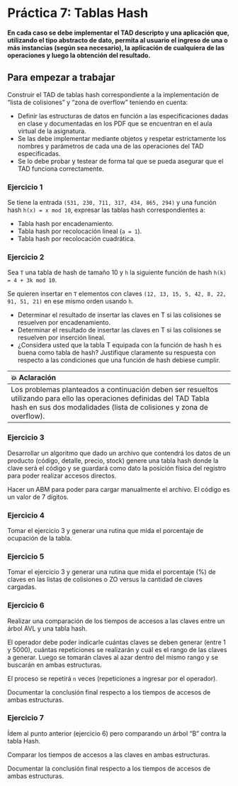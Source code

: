 # Práctica 7: Tablas Hash

**En cada caso se debe implementar el TAD descripto y una aplicación que, utilizando el tipo abstracto de dato, permita
al usuario el ingreso de una o más instancias (según sea necesario), la aplicación de cualquiera de las operaciones y
luego la obtención del resultado.**

## Para empezar a trabajar

Construir el TAD de tablas hash correspondiente a la implementación de “lista de colisiones” y “zona de overflow”
teniendo en cuenta:

- Definir las estructuras de datos en función a las especificaciones dadas en clase y documentadas en los PDF que se
  encuentran en el aula virtual de la asignatura.
- Se las debe implementar mediante objetos y respetar estrictamente los nombres y parámetros de cada una de las
  operaciones del TAD especificadas.
- Se lo debe probar y testear de forma tal que se pueda asegurar que el TAD funciona correctamente.


### Ejercicio 1

Se tiene la entrada `(531, 230, 711, 317, 434, 865, 294)` y una función hash `h(x) = x mod 10`, expresar las tablas hash
correspondientes a:

* Tabla hash por encadenamiento.
* Tabla hash por recolocación lineal (`a = 1`).
* Tabla hash por recolocación cuadrática.


### Ejercicio 2

Sea `T` una tabla de hash de tamaño 10 y `h` la siguiente función de hash `h(k) = 4 + 3k mod 10`.

Se quieren insertar en `T` elementos con claves `(12, 13, 15, 5, 42, 8, 22, 91, 51, 21)` en ese mismo orden usando `h`.

* Determinar el resultado de insertar las claves en T si las colisiones se resuelven por encadenamiento.
* Determinar el resultado de insertar las claves en T si las colisiones se resuelven por inserción lineal.
* ¿Considera usted que la tabla T equipada con la función de hash h es buena como tabla de hash? Justifique claramente
  su respuesta con respecto a las condiciones que una función de hash debiese cumplir.

  
| :boom: Aclaración           |
|:----------------------------|
| Los problemas planteados a continuación deben ser resueltos utilizando para ello las operaciones definidas del TAD Tabla hash en sus dos modalidades (lista de colisiones y zona de overflow).|


### Ejercicio 3

Desarrollar un algoritmo que dado un archivo que contendrá los datos de un producto
(código, detalle, precio, stock) genere una tabla hash donde la clave será el código y se
guardará como dato la posición física del registro para poder realizar accesos directos.

Hacer un ABM para poder para cargar manualmente el archivo. El código es un valor de 7 dígitos.


### Ejercicio 4

Tomar el ejercicio 3 y generar una rutina que mida el porcentaje de ocupación de la tabla.


### Ejercicio 5

Tomar el ejercicio 3 y generar una rutina que mida el porcentaje (%) de claves en las
listas de colisiones o ZO versus la cantidad de claves cargadas.


### Ejercicio 6

Realizar una comparación de los tiempos de accesos a las claves entre un árbol AVL y
una tabla hash.

El operador debe poder indicarle cuántas claves se deben generar (entre 1 y 5000), cuántas
repeticiones se realizarán y cuál es el rango de las claves a generar. Luego se tomarán 
claves al azar dentro del mismo rango y se buscarán en ambas estructuras.

El proceso se repetirá `n` veces (repeticiones a ingresar por el operador).

Documentar la conclusión final respecto a los tiempos de accesos de ambas estructuras.


### Ejercicio 7

Ídem al punto anterior (ejercicio 6) pero comparando un árbol “B” contra la tabla Hash.

Comparar los tiempos de accesos a las claves en ambas estructuras.

Documentar la conclusión final respecto a los tiempos de accesos de ambas estructuras.

